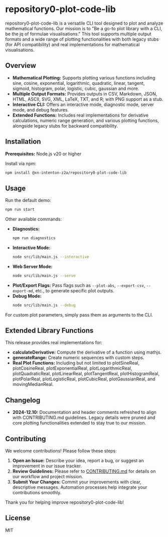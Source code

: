 # repository0-plot-code-lib

repository0-plot-code-lib is a versatile CLI tool designed to plot and analyze mathematical functions. Our mission is to "Be a go-to plot library with a CLI, be the jq of formulae visualisations." This tool supports multiple output formats and a wide range of plotting functionalities with both legacy stubs (for API compatibility) and real implementations for mathematical visualisations.

## Overview

- **Mathematical Plotting:** Supports plotting various functions including sine, cosine, exponential, logarithmic, quadratic, linear, tangent, sigmoid, histogram, polar, logistic, cubic, gaussian and more.
- **Multiple Output Formats:** Provides outputs in CSV, Markdown, JSON, HTML, ASCII, SVG, XML, LaTeX, TXT, and R; with PNG support as a stub.
- **Interactive CLI:** Offers an interactive mode, diagnostic mode, server mode, and debug features.
- **Extended Functions:** Includes real implementations for derivative calculations, numeric range generation, and various plotting functions, alongside legacy stubs for backward compatibility.

## Installation

**Prerequisites:** Node.js v20 or higher

Install via npm:

```bash
npm install @xn-intenton-z2a/repository0-plot-code-lib
```

## Usage

Run the default demo:

```bash
npm run start
```

Other available commands:

- **Diagnostics:**
  ```bash
  npm run diagnostics
  ```
- **Interactive Mode:**
  ```bash
  node src/lib/main.js --interactive
  ```
- **Web Server Mode:**
  ```bash
  node src/lib/main.js --serve
  ```
- **Plot/Export Flags:** Pass flags such as `--plot-abs`, `--export-csv`, `--export-md`, etc., to generate specific plot outputs.
- **Debug Mode:**
  ```bash
  node src/lib/main.js --debug
  ```

For custom plot parameters, simply pass them as arguments to the CLI.

## Extended Library Functions

This release provides real implementations for:

- **calculateDerivative:** Compute the derivative of a function using mathjs.
- **generateRange:** Create numeric sequences with custom steps.
- **Real Plot Functions:** Including but not limited to plotSineReal, plotCosineReal, plotExponentialReal, plotLogarithmicReal, plotQuadraticReal, plotLinearReal, plotTangentReal, plotHistogramReal, plotPolarReal, plotLogisticReal, plotCubicReal, plotGaussianReal, and movingMedianReal.

## Changelog

- **2024-12.10:** Documentation and header comments refreshed to align with CONTRIBUTING.md guidelines. Legacy details were pruned and core plotting functionalities extended to stay true to our mission.

## Contributing

We welcome contributions! Please follow these steps:

1. **Open an Issue:** Describe your idea, report a bug, or suggest an improvement in our issue tracker.
2. **Review Guidelines:** Please refer to [CONTRIBUTING.md](./CONTRIBUTING.md) for details on our workflow and project mission.
3. **Submit Your Changes:** Commit your improvements with clear, descriptive messages. Automation processes help integrate your contributions smoothly.

Thank you for helping improve repository0-plot-code-lib!

## License

MIT
